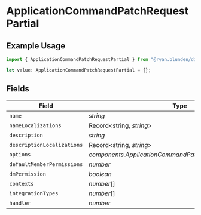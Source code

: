 # ApplicationCommandPatchRequestPartial

## Example Usage

```typescript
import { ApplicationCommandPatchRequestPartial } from "@ryan.blunden/discord-sdk/models/components";

let value: ApplicationCommandPatchRequestPartial = {};
```

## Fields

| Field                                                       | Type                                                        | Required                                                    | Description                                                 |
| ----------------------------------------------------------- | ----------------------------------------------------------- | ----------------------------------------------------------- | ----------------------------------------------------------- |
| `name`                                                      | *string*                                                    | :heavy_minus_sign:                                          | N/A                                                         |
| `nameLocalizations`                                         | Record<string, *string*>                                    | :heavy_minus_sign:                                          | N/A                                                         |
| `description`                                               | *string*                                                    | :heavy_minus_sign:                                          | N/A                                                         |
| `descriptionLocalizations`                                  | Record<string, *string*>                                    | :heavy_minus_sign:                                          | N/A                                                         |
| `options`                                                   | *components.ApplicationCommandPatchRequestPartialOptions*[] | :heavy_minus_sign:                                          | N/A                                                         |
| `defaultMemberPermissions`                                  | *number*                                                    | :heavy_minus_sign:                                          | N/A                                                         |
| `dmPermission`                                              | *boolean*                                                   | :heavy_minus_sign:                                          | N/A                                                         |
| `contexts`                                                  | *number*[]                                                  | :heavy_minus_sign:                                          | N/A                                                         |
| `integrationTypes`                                          | *number*[]                                                  | :heavy_minus_sign:                                          | N/A                                                         |
| `handler`                                                   | *number*                                                    | :heavy_minus_sign:                                          | N/A                                                         |